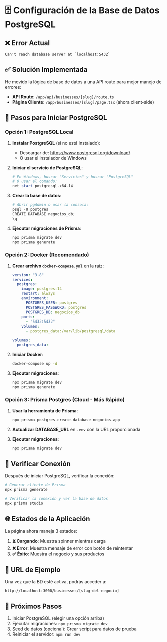 # 🗄️ Configuración de la Base de Datos PostgreSQL

## ❌ Error Actual

```
Can't reach database server at `localhost:5432`
```

## ✅ Solución Implementada

He movido la lógica de base de datos a una API route para mejor manejo de errores:

- **API Route**: `/app/api/businesses/[slug]/route.ts`
- **Página Cliente**: `/app/businesses/[slug]/page.tsx` (ahora client-side)

## 🔧 Pasos para Iniciar PostgreSQL

### Opción 1: PostgreSQL Local

1. **Instalar PostgreSQL** (si no está instalado):

   - Descargar de: https://www.postgresql.org/download/
   - O usar el instalador de Windows

2. **Iniciar el servicio de PostgreSQL**:

   ```powershell
   # En Windows, buscar "Servicios" y buscar "PostgreSQL"
   # O usar el comando:
   net start postgresql-x64-14
   ```

3. **Crear la base de datos**:

   ```powershell
   # Abrir pgAdmin o usar la consola:
   psql -U postgres
   CREATE DATABASE negocios_db;
   \q
   ```

4. **Ejecutar migraciones de Prisma**:
   ```bash
   npx prisma migrate dev
   npx prisma generate
   ```

### Opción 2: Docker (Recomendado)

1. **Crear archivo `docker-compose.yml`** en la raíz:

   ```yaml
   version: "3.8"
   services:
     postgres:
       image: postgres:14
       restart: always
       environment:
         POSTGRES_USER: postgres
         POSTGRES_PASSWORD: postgres
         POSTGRES_DB: negocios_db
       ports:
         - "5432:5432"
       volumes:
         - postgres_data:/var/lib/postgresql/data

   volumes:
     postgres_data:
   ```

2. **Iniciar Docker**:

   ```bash
   docker-compose up -d
   ```

3. **Ejecutar migraciones**:
   ```bash
   npx prisma migrate dev
   npx prisma generate
   ```

### Opción 3: Prisma Postgres (Cloud - Más Rápido)

1. **Usar la herramienta de Prisma**:

   ```bash
   npx prisma-postgres-create-database negocios-app
   ```

2. **Actualizar DATABASE_URL** en `.env` con la URL proporcionada

3. **Ejecutar migraciones**:
   ```bash
   npx prisma migrate dev
   ```

## 📝 Verificar Conexión

Después de iniciar PostgreSQL, verificar la conexión:

```bash
# Generar cliente de Prisma
npx prisma generate

# Verificar la conexión y ver la base de datos
npx prisma studio
```

## 🌐 Estados de la Aplicación

La página ahora maneja 3 estados:

1. **⏳ Cargando**: Muestra spinner mientras carga
2. **❌ Error**: Muestra mensaje de error con botón de reintentar
3. **✅ Éxito**: Muestra el negocio y sus productos

## 🔗 URL de Ejemplo

Una vez que la BD esté activa, podrás acceder a:

```
http://localhost:3000/businesses/[slug-del-negocio]
```

## 🚀 Próximos Pasos

1. Iniciar PostgreSQL (elegir una opción arriba)
2. Ejecutar migraciones: `npx prisma migrate dev`
3. Seed de datos (opcional): Crear script para datos de prueba
4. Reiniciar el servidor: `npm run dev`
